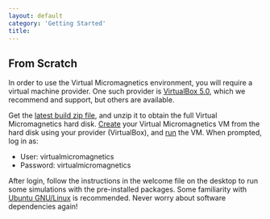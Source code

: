 ```yaml
---
layout: default
category: 'Getting Started'
title:
---
```


From Scratch
------------

In order to use the Virtual Micromagnetics environment, you will require a
virtual machine provider. One such provider is [VirtualBox
5.0](https://www.virtualbox.org/), which we recommend and support, but others
are available.

Get the [latest build zip
file](https://www.dropbox.com/s/1wzqdh6j2iau50u/virtualmicromagnetics_full_9df447e4cc.zip),
and unzip it to obtain the full Virtual Micromagnetics hard
disk. [Create](https://www.virtualbox.org/manual/ch01.html#gui-createvm) your
Virtual Micromagnetics VM from the hard disk using your provider (VirtualBox),
and [run](https://www.virtualbox.org/manual/ch01.html#idp46730486114432) the
VM. When prompted, log in as:

- User: virtualmicromagnetics
- Password: virtualmicromagnetics

After login, follow the instructions in the welcome file on the desktop to run
some simulations with the pre-installed packages. Some familiarity with [Ubuntu
GNU/Linux](http://www.ubuntu.com/) is recommended. Never worry about software
dependencies again!
